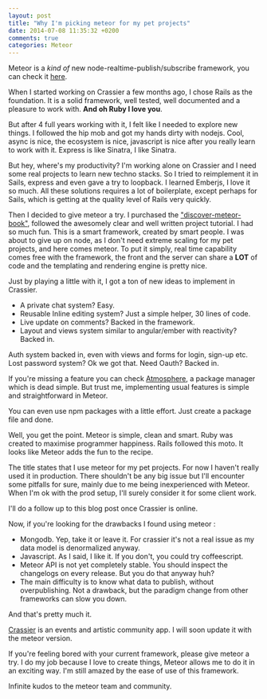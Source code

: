```yaml
---
layout: post
title: "Why I'm picking meteor for my pet projects"
date: 2014-07-08 11:35:32 +0200
comments: true
categories: Meteor
---
```


Meteor is a *kind of* new node-realtime-publish/subscribe framework, you can check it [here](http://meteor.com/).

When I started working on Crassier a few months ago, I chose Rails as the foundation.
It is a solid framework, well tested, well documented and a pleasure to work with. **And oh Ruby I love you**.

But after 4 full years working with it, I felt like I needed to explore new things.
 I followed the hip mob and got my hands dirty with nodejs. Cool, async is nice,
 the ecosystem is nice, javascript is nice after you really learn to work with it.
 Express is like Sinatra, I like Sinatra.

But hey, where's my productivity? I'm working alone on Crassier and I need some real projects to learn new techno stacks.
 So I tried to reimplement it in Sails, express and even gave a try to loopback. I learned Emberjs, I love it so much.
 All these solutions requires a lot of boilerplate, except perhaps for Sails, which is getting at the quality level of Rails very quickly.

Then I decided to give meteor a try. I purchased the ["discover-meteor-book"]("discovermeteor.com"), followed the awesomely clear and well written project
tutorial. I had so much fun. This is a smart framework, created by smart people. I was about to give up on node, as I don't need extreme scaling for my pet projects,
 and here comes meteor. To put it simply, real time capability comes free with the framework, the front and the server can share a **LOT** of code and the templating and
 rendering engine is pretty nice.

Just by playing a little with it, I got a ton of new ideas to implement in Crassier.

*    A private chat system? Easy.
*    Reusable Inline editing system? Just a simple helper, 30 lines of code.
*    Live update on comments? Backed in the framework.
*    Layout and views system similar to angular/ember with reactivity? Backed in.

Auth system backed in, even with views and forms for login, sign-up etc. Lost password system? Ok we got that. Need Oauth? Backed in.

If you're missing a feature you can check [Atmosphere](https://atmospherejs.com), a package manager which is dead simple.
But trust me, implementing usual features is simple and straightforward in Meteor.

You can even use npm packages with a little effort. Just create a package file and done.

Well, you get the point. Meteor is simple, clean and smart. Ruby was created to maximise programmer happiness. Rails followed this moto.
It looks like Meteor adds the fun to the recipe.

The title states that I use meteor for my pet projects. For now I haven't really used it in production.
 There shouldn't be any big issue but I'll encounter some pitfalls for sure, mainly due to me being inexperienced with Meteor.
 When I'm ok with the prod setup, I'll surely consider it for some client work.

I'll do a follow up to this blog post once Crassier is online.

Now, if you're looking for the drawbacks I found using meteor :

*    Mongodb. Yep, take it or leave it. For crassier it's not a real issue as my data model is denormalized anyway.
*    Javascript. As I said, I like it. If you don't, you could try coffeescript.
*    Meteor API is not yet completely stable. You should inspect the changelogs on every release. But you do that anyway huh?
*    The main difficulty is to know what data to publish, without overpublishing. Not a drawback, but the paradigm change from other frameworks can slow you down.

And that's pretty much it.

[Crassier](https://github.com/maz-dev/crassier) is an events and artistic community app.
I will soon update it with the meteor version.

If you're feeling bored with your current framework, please give meteor a try.
 I do my job because I love to create things, Meteor allows me to do it in an exciting way. I'm still amazed by the ease of use of this framework.

 Infinite kudos to the meteor team and community.
